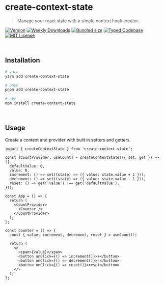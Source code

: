 # create-context-state

> Manage your react state with a simple context hook creator.

[![Version][version]][npm] [![Weekly Downloads][downloads-badge]][npm] [![Bundled size][size-badge]][size] [![Typed Codebase][typescript]](#) [![MIT License][license]](#)

[version]: https://flat.badgen.net/npm/v/create-context-state/next
[npm]: https://npmjs.com/package/create-context-state/v/next
[license]: https://flat.badgen.net/badge/license/MIT/purple
[size]: https://bundlephobia.com/result?p=create-context-state
[size-badge]: https://flat.badgen.net/bundlephobia/minzip/create-context-state
[typescript]: https://flat.badgen.net/badge/icon/TypeScript?icon=typescript&label
[downloads-badge]: https://badgen.net/npm/dw/create-context-state/red?icon=npm

<br />

## Installation

```bash
# yarn
yarn add create-context-state

# pnpm
pnpm add create-context-state

# npm
npm install create-context-state
```

<br />

## Usage

Create a context and provider with built in setters and getters.

```tsx
import { createContextState } from 'create-context-state';

const [CountProvider, useCount] = createContextState(({ set, get }) => ({
  defaultValue: 0,
  value: 0,
  increment: () => set((state) => ({ value: state.value + 1 })),
  decrement: () => set((state) => ({ value: state.value - 1 })),
  reset: () => get('value') !== get('defaultValue'),
}));

const App = () => {
  return (
    <CountProvider>
      <Counter />
    </CountProvider>
  );
};

const Counter = () => {
  const { value, increment, decrement, reset } = useCount();

  return (
    <>
      <span>{value}</span>
      <button onClick={() => increment()}>+</button>
      <button onClick={() => decrement()}>-</button>
      <button onClick={() => reset()}>reset</button>
    </>
  );
};
```
